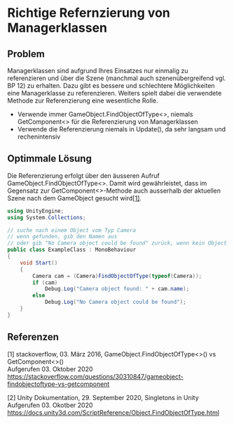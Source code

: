 # Richtige Refernzierung von Managerklassen

## Problem

Managerklassen sind aufgrund Ihres Einsatzes nur einmalig zu referenzieren und über die Szene (manchmal auch szenenübergreifend vgl. BP 12) zu erhalten.
Dazu gibt es bessere und schlechtere Möglichkeiten eine Managerklasse zu referenzieren. Weiters spielt dabei die verwendete Methode zur Referenzierung eine wesentliche Rolle. 

* Verwende immer GameObject.FindObjectOfType<>, niemals GetComponent<> für die Referenzierung von Managerklassen
* Verwende die Referenzierung niemals in Update(), da sehr langsam und rechenintensiv


## Optimmale Lösung

Die Referenzierung erfolgt über den äusseren Aufruf GameObject.FindObjectOfType<>. Damit wird gewährleistet, dass im Gegensatz zur GetComponent<>-Methode auch ausserhalb der
aktuellen Szene nach dem GameObject gesucht wird[[1]](#1).

```csharp
using UnityEngine;
using System.Collections;

// suche nach einem Object vom Typ Camera
// wenn gefunden, gib den Namen aus
// oder gib "No Camera object could be found" zurück, wenn kein Object gefunden
public class ExampleClass : MonoBehaviour
{
    void Start()
    {
        Camera cam = (Camera)FindObjectOfType(typeof(Camera));
        if (cam)
            Debug.Log("Camera object found: " + cam.name);
        else
            Debug.Log("No Camera object could be found");
    }
}

```
## Referenzen

<a id="1">[1]</a>
stackoverflow, 03. März 2016, GameObject.FindObjectOfType<>() vs GetComponent<>()<br/>
Aufgerufen 03. Oktober 2020 https://stackoverflow.com/questions/30310847/gameobject-findobjectoftype-vs-getcomponent

[2]
Unity Dokumentation, 29. September 2020, Singletons in Unity<br/>
Aufgerufen 03. Okotber 2020 https://docs.unity3d.com/ScriptReference/Object.FindObjectOfType.html